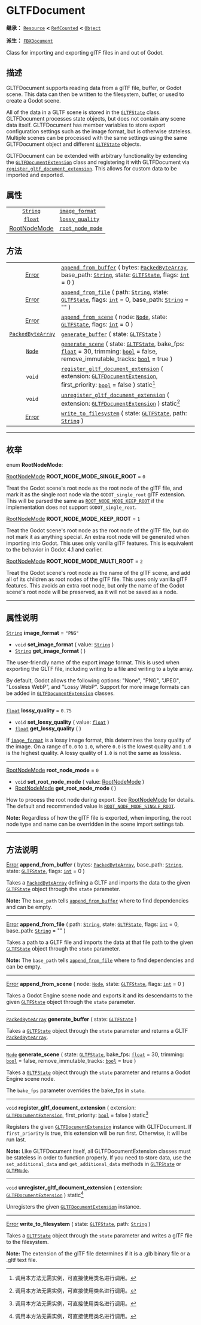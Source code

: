 <!-- ⚠ 请勿编辑本文件 ⚠ -->
<!-- 本文档使用脚本从 WeDot 引擎源码仓库生成。 -->
<!-- 生成脚本：https://github.com/WeDot-Engine/WeDot/tree/4.3/doc/tools/make_md.py； -->
<!-- 原文件：https://github.com/WeDot-Engine/WeDot/tree/4.3/modules/gltf/doc_classes/GLTFDocument.xml。 -->

<div id="_class_gltfdocument"></div>

# GLTFDocument

**继承：** [`Resource`](class_resource.md) **<** [`RefCounted`](class_refcounted.md) **<** [`Object`](class_object.md)

**派生：** [`FBXDocument`](class_fbxdocument.md)

Class for importing and exporting glTF files in and out of Godot.

## 描述

GLTFDocument supports reading data from a glTF file, buffer, or Godot scene. This data can then be written to the filesystem, buffer, or used to create a Godot scene.

All of the data in a GLTF scene is stored in the [`GLTFState`](class_gltfstate.md) class. GLTFDocument processes state objects, but does not contain any scene data itself. GLTFDocument has member variables to store export configuration settings such as the image format, but is otherwise stateless. Multiple scenes can be processed with the same settings using the same GLTFDocument object and different [`GLTFState`](class_gltfstate.md) objects.

GLTFDocument can be extended with arbitrary functionality by extending the [`GLTFDocumentExtension`](class_gltfdocumentextension.md) class and registering it with GLTFDocument via [`register_gltf_document_extension`](#class_gltfdocument_method_register_gltf_document_extension). This allows for custom data to be imported and exported.

## 属性

|||
|:-:|:--|
| [`String`](class_string.md)                     | [`image_format`](#class_gltfdocument_property_image_format)     | ``"PNG"`` |
| [`float`](class_float.md)                       | [`lossy_quality`](#class_gltfdocument_property_lossy_quality)   | ``0.75``  |
| [RootNodeMode](#enum_gltfdocument_rootnodemode) | [`root_node_mode`](#class_gltfdocument_property_root_node_mode) | ``0``     |

## 方法

|||
|:-:|:--|
| [Error](#enum_@globalscope_error)             | [`append_from_buffer`](class_gltfdocumentmd#class_gltfdocument_method_append_from_buffer) ( bytes: [`PackedByteArray`](class_packedbytearray.md), base_path: [`String`](class_string.md), state: [`GLTFState`](class_gltfstate.md), flags: [`int`](class_int.md) = 0 )       |
| [Error](#enum_@globalscope_error)             | [`append_from_file`](class_gltfdocumentmd#class_gltfdocument_method_append_from_file) ( path: [`String`](class_string.md), state: [`GLTFState`](class_gltfstate.md), flags: [`int`](class_int.md) = 0, base_path: [`String`](class_string.md) = "" )                         |
| [Error](#enum_@globalscope_error)             | [`append_from_scene`](class_gltfdocumentmd#class_gltfdocument_method_append_from_scene) ( node: [`Node`](class_node.md), state: [`GLTFState`](class_gltfstate.md), flags: [`int`](class_int.md) = 0 )                                                                        |
| [`PackedByteArray`](class_packedbytearray.md) | [`generate_buffer`](class_gltfdocumentmd#class_gltfdocument_method_generate_buffer) ( state: [`GLTFState`](class_gltfstate.md) )                                                                                                                                             |
| [`Node`](class_node.md)                       | [`generate_scene`](class_gltfdocumentmd#class_gltfdocument_method_generate_scene) ( state: [`GLTFState`](class_gltfstate.md), bake_fps: [`float`](class_float.md) = 30, trimming: [`bool`](class_bool.md) = false, remove_immutable_tracks: [`bool`](class_bool.md) = true ) |
| `void`                                        | [`register_gltf_document_extension`](class_gltfdocumentmd#class_gltfdocument_method_register_gltf_document_extension) ( extension: [`GLTFDocumentExtension`](class_gltfdocumentextension.md), first_priority: [`bool`](class_bool.md) = false ) static[^static]              |
| `void`                                        | [`unregister_gltf_document_extension`](class_gltfdocumentmd#class_gltfdocument_method_unregister_gltf_document_extension) ( extension: [`GLTFDocumentExtension`](class_gltfdocumentextension.md) ) static[^static]                                                           |
| [Error](#enum_@globalscope_error)             | [`write_to_filesystem`](class_gltfdocumentmd#class_gltfdocument_method_write_to_filesystem) ( state: [`GLTFState`](class_gltfstate.md), path: [`String`](class_string.md) )                                                                                                  |

<!-- rst-class:: classref-section-separator -->

---

## 枚举

<div id="_class_enum_gltfdocument_rootnodemode"></div>

enum **RootNodeMode**: <div id="enum_gltfdocument_rootnodemode"></div>

<div id="_class_gltfdocument_constant_root_node_mode_single_root"></div>

[RootNodeMode](#enum_gltfdocument_rootnodemode) **ROOT_NODE_MODE_SINGLE_ROOT** = ``0``

Treat the Godot scene's root node as the root node of the glTF file, and mark it as the single root node via the `GODOT_single_root` glTF extension. This will be parsed the same as [`ROOT_NODE_MODE_KEEP_ROOT`](#class_gltfdocument_constant_root_node_mode_keep_root) if the implementation does not support `GODOT_single_root`.

<div id="_class_gltfdocument_constant_root_node_mode_keep_root"></div>

[RootNodeMode](#enum_gltfdocument_rootnodemode) **ROOT_NODE_MODE_KEEP_ROOT** = ``1``

Treat the Godot scene's root node as the root node of the glTF file, but do not mark it as anything special. An extra root node will be generated when importing into Godot. This uses only vanilla glTF features. This is equivalent to the behavior in Godot 4.1 and earlier.

<div id="_class_gltfdocument_constant_root_node_mode_multi_root"></div>

[RootNodeMode](#enum_gltfdocument_rootnodemode) **ROOT_NODE_MODE_MULTI_ROOT** = ``2``

Treat the Godot scene's root node as the name of the glTF scene, and add all of its children as root nodes of the glTF file. This uses only vanilla glTF features. This avoids an extra root node, but only the name of the Godot scene's root node will be preserved, as it will not be saved as a node.

<!-- rst-class:: classref-section-separator -->

---

## 属性说明

<div id="_class_gltfdocument_property_image_format"></div>

[`String`](class_string.md) **image_format** = ``"PNG"`` <div id="class_gltfdocument_property_image_format"></div>

- `void` **set_image_format** ( value: [`String`](class_string.md) )
- [`String`](class_string.md) **get_image_format** ( )

The user-friendly name of the export image format. This is used when exporting the GLTF file, including writing to a file and writing to a byte array.

By default, Godot allows the following options: "None", "PNG", "JPEG", "Lossless WebP", and "Lossy WebP". Support for more image formats can be added in [`GLTFDocumentExtension`](class_gltfdocumentextension.md) classes.

<!-- rst-class:: classref-item-separator -->

---

<div id="_class_gltfdocument_property_lossy_quality"></div>

[`float`](class_float.md) **lossy_quality** = ``0.75`` <div id="class_gltfdocument_property_lossy_quality"></div>

- `void` **set_lossy_quality** ( value: [`float`](class_float.md) )
- [`float`](class_float.md) **get_lossy_quality** ( )

If [`image_format`](#class_gltfdocument_property_image_format) is a lossy image format, this determines the lossy quality of the image. On a range of `0.0` to `1.0`, where `0.0` is the lowest quality and `1.0` is the highest quality. A lossy quality of `1.0` is not the same as lossless.

<!-- rst-class:: classref-item-separator -->

---

<div id="_class_gltfdocument_property_root_node_mode"></div>

[RootNodeMode](#enum_gltfdocument_rootnodemode) **root_node_mode** = ``0`` <div id="class_gltfdocument_property_root_node_mode"></div>

- `void` **set_root_node_mode** ( value: [RootNodeMode](#enum_gltfdocument_rootnodemode) )
- [RootNodeMode](#enum_gltfdocument_rootnodemode) **get_root_node_mode** ( )

How to process the root node during export. See [RootNodeMode](#enum_gltfdocument_rootnodemode) for details. The default and recommended value is [`ROOT_NODE_MODE_SINGLE_ROOT`](#class_gltfdocument_constant_root_node_mode_single_root).

 **Note:** Regardless of how the glTF file is exported, when importing, the root node type and name can be overridden in the scene import settings tab.

<!-- rst-class:: classref-section-separator -->

---

## 方法说明

<div id="_class_gltfdocument_method_append_from_buffer"></div>

[Error](#enum_@globalscope_error) **append_from_buffer** ( bytes: [`PackedByteArray`](class_packedbytearray.md), base_path: [`String`](class_string.md), state: [`GLTFState`](class_gltfstate.md), flags: [`int`](class_int.md) = 0 )<div id="class_gltfdocument_method_append_from_buffer"></div>

Takes a [`PackedByteArray`](class_packedbytearray.md) defining a GLTF and imports the data to the given [`GLTFState`](class_gltfstate.md) object through the `state` parameter.

 **Note:** The `base_path` tells [`append_from_buffer`](#class_gltfdocument_method_append_from_buffer) where to find dependencies and can be empty.

<!-- rst-class:: classref-item-separator -->

---

<div id="_class_gltfdocument_method_append_from_file"></div>

[Error](#enum_@globalscope_error) **append_from_file** ( path: [`String`](class_string.md), state: [`GLTFState`](class_gltfstate.md), flags: [`int`](class_int.md) = 0, base_path: [`String`](class_string.md) = "" )<div id="class_gltfdocument_method_append_from_file"></div>

Takes a path to a GLTF file and imports the data at that file path to the given [`GLTFState`](class_gltfstate.md) object through the `state` parameter.

 **Note:** The `base_path` tells [`append_from_file`](#class_gltfdocument_method_append_from_file) where to find dependencies and can be empty.

<!-- rst-class:: classref-item-separator -->

---

<div id="_class_gltfdocument_method_append_from_scene"></div>

[Error](#enum_@globalscope_error) **append_from_scene** ( node: [`Node`](class_node.md), state: [`GLTFState`](class_gltfstate.md), flags: [`int`](class_int.md) = 0 )<div id="class_gltfdocument_method_append_from_scene"></div>

Takes a Godot Engine scene node and exports it and its descendants to the given [`GLTFState`](class_gltfstate.md) object through the `state` parameter.

<!-- rst-class:: classref-item-separator -->

---

<div id="_class_gltfdocument_method_generate_buffer"></div>

[`PackedByteArray`](class_packedbytearray.md) **generate_buffer** ( state: [`GLTFState`](class_gltfstate.md) )<div id="class_gltfdocument_method_generate_buffer"></div>

Takes a [`GLTFState`](class_gltfstate.md) object through the `state` parameter and returns a GLTF [`PackedByteArray`](class_packedbytearray.md).

<!-- rst-class:: classref-item-separator -->

---

<div id="_class_gltfdocument_method_generate_scene"></div>

[`Node`](class_node.md) **generate_scene** ( state: [`GLTFState`](class_gltfstate.md), bake_fps: [`float`](class_float.md) = 30, trimming: [`bool`](class_bool.md) = false, remove_immutable_tracks: [`bool`](class_bool.md) = true )<div id="class_gltfdocument_method_generate_scene"></div>

Takes a [`GLTFState`](class_gltfstate.md) object through the `state` parameter and returns a Godot Engine scene node.

The `bake_fps` parameter overrides the bake_fps in `state`.

<!-- rst-class:: classref-item-separator -->

---

<div id="_class_gltfdocument_method_register_gltf_document_extension"></div>

`void` **register_gltf_document_extension** ( extension: [`GLTFDocumentExtension`](class_gltfdocumentextension.md), first_priority: [`bool`](class_bool.md) = false ) static[^static]<div id="class_gltfdocument_method_register_gltf_document_extension"></div>

Registers the given [`GLTFDocumentExtension`](class_gltfdocumentextension.md) instance with GLTFDocument. If `first_priority` is true, this extension will be run first. Otherwise, it will be run last.

 **Note:** Like GLTFDocument itself, all GLTFDocumentExtension classes must be stateless in order to function properly. If you need to store data, use the `set_additional_data` and `get_additional_data` methods in [`GLTFState`](class_gltfstate.md) or [`GLTFNode`](class_gltfnode.md).

<!-- rst-class:: classref-item-separator -->

---

<div id="_class_gltfdocument_method_unregister_gltf_document_extension"></div>

`void` **unregister_gltf_document_extension** ( extension: [`GLTFDocumentExtension`](class_gltfdocumentextension.md) ) static[^static]<div id="class_gltfdocument_method_unregister_gltf_document_extension"></div>

Unregisters the given [`GLTFDocumentExtension`](class_gltfdocumentextension.md) instance.

<!-- rst-class:: classref-item-separator -->

---

<div id="_class_gltfdocument_method_write_to_filesystem"></div>

[Error](#enum_@globalscope_error) **write_to_filesystem** ( state: [`GLTFState`](class_gltfstate.md), path: [`String`](class_string.md) )<div id="class_gltfdocument_method_write_to_filesystem"></div>

Takes a [`GLTFState`](class_gltfstate.md) object through the `state` parameter and writes a glTF file to the filesystem.

 **Note:** The extension of the glTF file determines if it is a .glb binary file or a .gltf text file.

[^virtual]: 本方法通常需要用户覆盖才能生效。
[^const]: 本方法无副作用，不会修改该实例的任何成员变量。
[^vararg]: 本方法除了能接受在此处描述的参数外，还能够继续接受任意数量的参数。
[^constructor]: 本方法用于构造某个类型。
[^static]: 调用本方法无需实例，可直接使用类名进行调用。
[^operator]: 本方法描述的是使用本类型作为左操作数的有效运算符。
[^bitfield]: 这个值是由下列位标志构成位掩码的整数。
[^void]: 无返回值。
